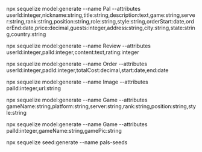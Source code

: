 npx sequelize model:generate --name Pal --attributes userId:integer,nickname:string,title:string,description:text,game:string,server:string,rank:string,position:string,role:string,style:string,orderStart:date,orderEnd:date,price:decimal,guests:integer,address:string,city:string,state:string,country:string

npx sequelize model:generate --name Review --attributes userId:integer,palId:integer,content:text,rating:integer

npx sequelize model:generate --name Order --attributes userId:integer,padId:integer,totalCost:decimal,start:date,end:date

npx sequelize model:generate --name Image --attributes palId:integer,url:string

npx sequelize model:generate --name Game --attributes gameName:string,platform:string,server:string,rank:string,position:string,style:string

npx sequelize model:generate --name Game --attributes palId:integer,gameName:string,gamePic:string

npx sequelize seed:generate --name pals-seeds
